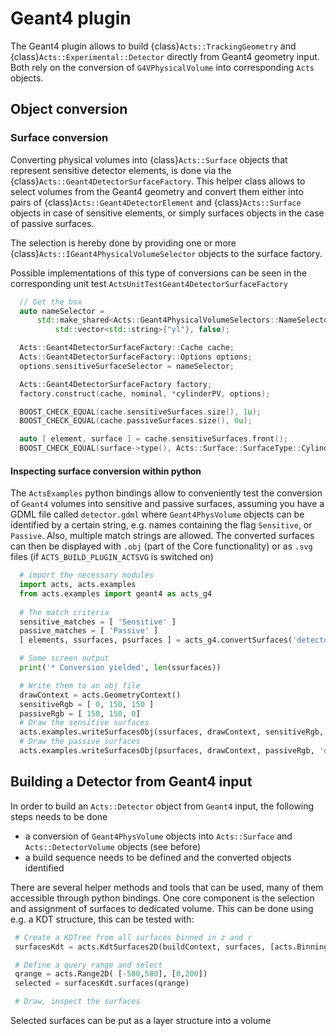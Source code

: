 # Geant4 plugin

The Geant4 plugin allows to build {class}`Acts::TrackingGeometry` and {class}`Acts::Experimental::Detector` directly from Geant4 geometry input.
Both rely on the conversion of `G4VPhysicalVolume` into corresponding `Acts` objects.

## Object conversion

### Surface conversion

Converting physical volumes into {class}`Acts::Surface` objects that represent sensitive detector elements, is done via the {class}`Acts::Geant4DetectorSurfaceFactory`.
This helper class allows to select volumes from the Geant4 geometry and convert them either into pairs of {class}`Acts::Geant4DetectorElement` and {class}`Acts::Surface` objects in case of sensitive elements, or simply surfaces objects in the case of passive surfaces.

The selection is hereby done by providing one or more {class}`Acts::IGeant4PhysicalVolumeSelector` objects to the surface factory.

Possible implementations of this type of conversions can be seen in the corresponding unit test `ActsUnitTestGeant4DetectorSurfaceFactory`

```c++
  // Get the box
  auto nameSelector =
      std::make_shared<Acts::Geant4PhysicalVolumeSelectors::NameSelector>(
          std::vector<std::string>{"yl"}, false);

  Acts::Geant4DetectorSurfaceFactory::Cache cache;
  Acts::Geant4DetectorSurfaceFactory::Options options;
  options.sensitiveSurfaceSelector = nameSelector;

  Acts::Geant4DetectorSurfaceFactory factory;
  factory.construct(cache, nominal, *cylinderPV, options);

  BOOST_CHECK_EQUAL(cache.sensitiveSurfaces.size(), 1u);
  BOOST_CHECK_EQUAL(cache.passiveSurfaces.size(), 0u);

  auto [ element, surface ] = cache.sensitiveSurfaces.front();
  BOOST_CHECK_EQUAL(surface->type(), Acts::Surface::SurfaceType::Cylinder);
```

#### Inspecting surface conversion within python

The `ActsExamples` python bindings allow to conveniently test the conversion of `Geant4` volumes into sensitive and passive surfaces, assuming you have a GDML file called `detector.gdml` where `Geant4PhysVolume` objects can be identified by a certain string, e.g. names containing the flag `Sensitive`, or `Passive`. Also, multiple match strings are allowed. The converted surfaces can then be displayed with `.obj` (part of the Core functionality) or as `.svg` files (if `ACTS_BUILD_PLUGIN_ACTSVG` is switched on)

```python
  # import the necessary modules
  import acts, acts.examples
  from acts.examples import geant4 as acts_g4
  
  # The match criteria
  sensitive_matches = [ 'Sensitive' ]
  passive_matches = [ 'Passive' ]
  [ elements, ssurfaces, psurfaces ] = acts_g4.convertSurfaces('detector.gdml', sensitive_matches, passive_matches)

  # Some screen output
  print('* Conversion yielded', len(ssurfaces))

  # Write them to an obj file 
  drawContext = acts.GeometryContext()
  sensitiveRgb = [ 0, 150, 150 ]
  passiveRgb = [ 150, 150, 0]
  # Draw the sensitive surfaces
  acts.examples.writeSurfacesObj(ssurfaces, drawContext, sensitiveRgb, 'detector-sensitives.obj')
  # Draw the passive surfaces
  acts.examples.writeSurfacesObj(psurfaces, drawContext, passiveRgb, 'detector-passives.obj')
```

## Building a Detector from Geant4 input

In order to build an `Acts::Detector` object from `Geant4` input, the following steps needs to be done
 * a conversion of `Geant4PhysVolume` objects into `Acts::Surface`  and `Acts::DetectorVolume` objects (see before)
 * a build sequence needs to be defined and the converted objects identified

 There are several helper methods and tools that can be used, many of them accessible through python bindings. One core component is the selection and assignment of surfaces to dedicated volume. This can be done using e.g. a KDT structure, this can be tested with:

 ```python
  # Create a KDTree from all surfaces binned in z and r
  surfacesKdt = acts.KdtSurfaces2D(buildContext, surfaces, [acts.Binning.z, acts.Binning.r])

  # Define a query range and select
  qrange = acts.Range2D( [-580,580], [0,200])
  selected = surfacesKdt.surfaces(qrange)
 
  # Draw, inspect the surfaces
 ```

Selected surfaces can be put as a layer structure into a volume